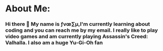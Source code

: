 # About Me:
### Hi there 👋 My name is ƒvœ∑µ,I'm currently learning about coding and you can reach me by my email. I really like to play video games and am currently playing Assassin's Creed: Valhalla. I also am a huge Yu-Gi-Oh fan <ins>

<!--
**chickenlittleish/Chickenlittleish** is a ✨ _special_ ✨ repository because its `README.md` (this file) appears on your GitHub profile.
